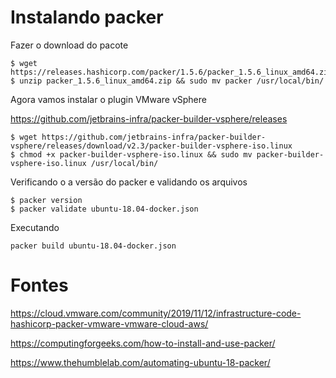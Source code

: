 
# Instalando packer

Fazer o download do pacote 
``` 
$ wget https://releases.hashicorp.com/packer/1.5.6/packer_1.5.6_linux_amd64.zip
$ unzip packer_1.5.6_linux_amd64.zip && sudo mv packer /usr/local/bin/
```


Agora vamos instalar o plugin VMware vSphere

https://github.com/jetbrains-infra/packer-builder-vsphere/releases

```
$ wget https://github.com/jetbrains-infra/packer-builder-vsphere/releases/download/v2.3/packer-builder-vsphere-iso.linux
$ chmod +x packer-builder-vsphere-iso.linux && sudo mv packer-builder-vsphere-iso.linux /usr/local/bin/
```
Verificando o a versão do packer e validando os arquivos

```
$ packer version
$ packer validate ubuntu-18.04-docker.json
```

Executando

```
packer build ubuntu-18.04-docker.json
```


# Fontes
https://cloud.vmware.com/community/2019/11/12/infrastructure-code-hashicorp-packer-vmware-vmware-cloud-aws/

https://computingforgeeks.com/how-to-install-and-use-packer/

https://www.thehumblelab.com/automating-ubuntu-18-packer/
